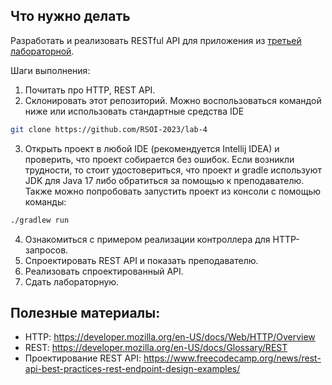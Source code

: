 ## Что нужно делать
Разработать и реализовать RESTful API для приложения из [третьей лабораторной](https://github.com/RSOI-2023/lab-3).

Шаги выполнения: 
1. Почитать про HTTP, REST API.
2. Склонировать этот репозиторий. Можно воспользоваться командой ниже или использовать стандартные средства IDE
``` bash 
git clone https://github.com/RSOI-2023/lab-4
```
3. Открыть проект в любой IDE (рекомендуется Intellij IDEA) и проверить, что проект собирается без ошибок. Если возникли трудности, то стоит удостовериться, что проект и gradle используют JDK для Java 17 либо обратиться за помощью к преподавателю. Также можно попробовать запустить проект из консоли с помощью команды:
``` bash 
./gradlew run
```
4. Ознакомиться с примером реализации контроллера для HTTP-запросов.
5. Спроектировать REST API и показать преподавателю.
6. Реализовать спроектированный API.
7. Сдать лабораторную.

## Полезные материалы:
- HTTP: https://developer.mozilla.org/en-US/docs/Web/HTTP/Overview
- REST: https://developer.mozilla.org/en-US/docs/Glossary/REST
- Проектирование REST API: https://www.freecodecamp.org/news/rest-api-best-practices-rest-endpoint-design-examples/
